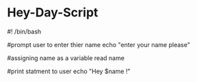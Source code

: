 # Hey-Day-Script
#! /bin/bash

#prompt user to enter thier name 
echo "enter your name please"

#assigning name as a variable 
read name 

#print statment to user 
echo "Hey $name !"
